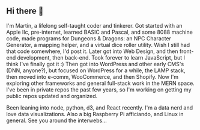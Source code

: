 ## Hi there 👋

I'm Martin, a lifelong self-taught coder and tinkerer. Got started with an Apple IIc, pre-internet, learned BASIC and Pascal, and some 8088 machine code, made programs for Dungeons & Dragons: an NPC Character Generator, a mapping helper, and a virtual dice roller utility. Wish I still had that code somewhere, I'd post it. Later got into Web Design, and then front-end development, then back-end. Took forever to learn JavaScript, but I think I've finally got it :) Then got into WordPress and other early CMS's (DNN, anyone?), but focused on WordPress for a while, the LAMP stack, then moved into e-comm, WooCommerce, and then Shopify. Now I'm exploring other frameworks and general full-stack work in the MERN space. I've been in private repos the past few years, so I'm working on getting my public repos updated and organized. 

Been leaning into node, python, d3, and React recently. I'm a data nerd and love data visualizations. Also a big Raspberry Pi afficiando, and Linux in general. See you around the interwebs...
